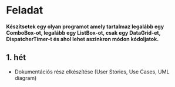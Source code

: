 # Feladat

**Készítsetek egy olyan programot amely tartalmaz legalább egy ComboBox-ot, legalább egy ListBox-ot, csak egy DataGrid-et, DispatcherTimer-t és ahol lehet aszinkron módon kódoljatok.**

## 1. hét

- Dokumentációs rész elkészítése (User Stories, Use Cases, UML diagram)
